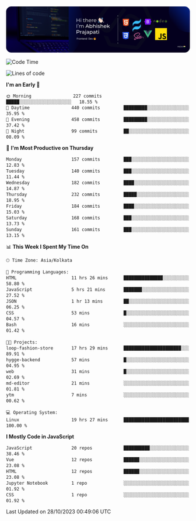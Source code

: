 ![Banner](./Header.png)

<!--START_SECTION:waka-->
![Code Time](http://img.shields.io/badge/Code%20Time-40%20hrs%2057%20mins-blue)

![Lines of code](https://img.shields.io/badge/From%20Hello%20World%20I%27ve%20Written-1.5%20million%20lines%20of%20code-blue)

**I'm an Early 🐤** 

```text
🌞 Morning                227 commits         █████░░░░░░░░░░░░░░░░░░░░   18.55 % 
🌆 Daytime                440 commits         █████████░░░░░░░░░░░░░░░░   35.95 % 
🌃 Evening                458 commits         █████████░░░░░░░░░░░░░░░░   37.42 % 
🌙 Night                  99 commits          ██░░░░░░░░░░░░░░░░░░░░░░░   08.09 % 
```
📅 **I'm Most Productive on Thursday** 

```text
Monday                   157 commits         ███░░░░░░░░░░░░░░░░░░░░░░   12.83 % 
Tuesday                  140 commits         ███░░░░░░░░░░░░░░░░░░░░░░   11.44 % 
Wednesday                182 commits         ████░░░░░░░░░░░░░░░░░░░░░   14.87 % 
Thursday                 232 commits         █████░░░░░░░░░░░░░░░░░░░░   18.95 % 
Friday                   184 commits         ████░░░░░░░░░░░░░░░░░░░░░   15.03 % 
Saturday                 168 commits         ███░░░░░░░░░░░░░░░░░░░░░░   13.73 % 
Sunday                   161 commits         ███░░░░░░░░░░░░░░░░░░░░░░   13.15 % 
```


📊 **This Week I Spent My Time On** 

```text
🕑︎ Time Zone: Asia/Kolkata

💬 Programming Languages: 
HTML                     11 hrs 26 mins      ███████████████░░░░░░░░░░   58.80 % 
JavaScript               5 hrs 21 mins       ███████░░░░░░░░░░░░░░░░░░   27.52 % 
JSON                     1 hr 13 mins        ██░░░░░░░░░░░░░░░░░░░░░░░   06.25 % 
CSS                      53 mins             █░░░░░░░░░░░░░░░░░░░░░░░░   04.57 % 
Bash                     16 mins             ░░░░░░░░░░░░░░░░░░░░░░░░░   01.42 % 

🐱‍💻 Projects: 
loop-fashion-store       17 hrs 29 mins      ██████████████████████░░░   89.91 % 
hygge-backend            57 mins             █░░░░░░░░░░░░░░░░░░░░░░░░   04.95 % 
web                      31 mins             █░░░░░░░░░░░░░░░░░░░░░░░░   02.69 % 
md-editor                21 mins             ░░░░░░░░░░░░░░░░░░░░░░░░░   01.81 % 
ytm                      7 mins              ░░░░░░░░░░░░░░░░░░░░░░░░░   00.62 % 

💻 Operating System: 
Linux                    19 hrs 27 mins      █████████████████████████   100.00 % 
```

**I Mostly Code in JavaScript** 

```text
JavaScript               20 repos            ██████████░░░░░░░░░░░░░░░   38.46 % 
Vue                      12 repos            ██████░░░░░░░░░░░░░░░░░░░   23.08 % 
HTML                     12 repos            ██████░░░░░░░░░░░░░░░░░░░   23.08 % 
Jupyter Notebook         1 repo              ░░░░░░░░░░░░░░░░░░░░░░░░░   01.92 % 
CSS                      1 repo              ░░░░░░░░░░░░░░░░░░░░░░░░░   01.92 % 
```




 Last Updated on 28/10/2023 00:49:06 UTC
<!--END_SECTION:waka-->
<!--
**bhishekprajapati/bhishekprajapati** is a ✨ _special_ ✨ repository because its `README.md` (this file) appears on your GitHub profile.

Here are some ideas to get you started:

- 🔭 I’m currently working on ...
- 🌱 I’m currently learning ...
- 👯 I’m looking to collaborate on ...
- 🤔 I’m looking for help with ...
- 💬 Ask me about ...
- 📫 How to reach me: ...
- 😄 Pronouns: ...
- ⚡ Fun fact: ...
-->

